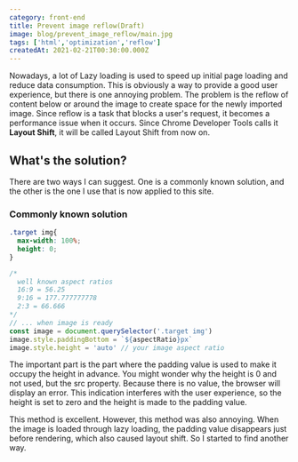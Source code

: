 ```yaml
---
category: front-end
title: Prevent image reflow(Draft)
image: blog/prevent_image_reflow/main.jpg
tags: ['html','optimization','reflow']
createdAt: 2021-02-21T00:30:00.000Z
---
```


<v-image src="blog/prevent_image_reflow/main.jpg"></v-image>

Nowadays, a lot of Lazy loading is used to speed up initial page loading and reduce data consumption. This is obviously
a way to provide a good user experience, but there is one annoying problem. <!--more--> The problem is the reflow of
content below or around the image to create space for the newly imported image. Since reflow is a task that blocks a
user's request, it becomes a performance issue when it occurs. Since Chrome Developer Tools calls it **Layout Shift**,
it will be called Layout Shift from now on.

## What's the solution?
There are two ways I can suggest. One is a commonly known solution, and the other is the one I use that is now applied to this site.

### Commonly known solution
```css
.target img{
  max-width: 100%;
  height: 0;
}
```

```js
/* 
  well known aspect ratios
  16:9 = 56.25
  9:16 = 177.777777778
  2:3 = 66.666
*/
// ... when image is ready
const image = document.querySelector('.target img')
image.style.paddingBottom = `${aspectRatio}px`
image.style.height = 'auto' // your image aspect ratio
```
The important part is the part where the padding value is used to make it occupy the height in advance. You might wonder why the height is 0 and not used, but the src property.
Because there is no value, the browser will display an error. This indication interferes with the user experience, so the height is set to zero and the height is made to the padding value.

This method is excellent. However, this method was also annoying. When the image is loaded through lazy loading, the
padding value disappears just before rendering, which also caused layout shift. So I started to find another way.

<!--
### Using aspect ratio
css 속성 중, aspect ratio가 있다. 비율을 지정하는 속성인데, Lazy loading을 할때 동적으로 높이와 너비를 가져와서 해당 속성으로 넣어주면
-->
